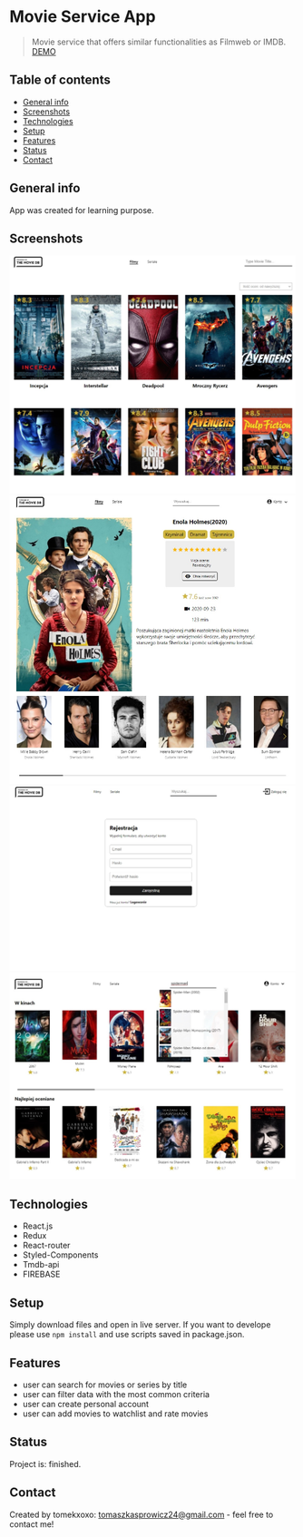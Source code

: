 # Movie Service App
> Movie service that offers similar functionalities as Filmweb or IMDB.
>[DEMO](https://tomekxoxo.github.io/movie-search-app/)

## Table of contents
* [General info](#general-info)
* [Screenshots](#screenshots)
* [Technologies](#technologies)
* [Setup](#setup)
* [Features](#features)
* [Status](#status)
* [Contact](#contact)

## General info
App was created for learning purpose.

## Screenshots
![Example screenshot](./screenshots/movie-search-demo.jpg)
![Example screenshot](./screenshots/movie-search-card.jpg)
![Example screenshot](./screenshots/movie-search-form.jpg)
![Example screenshot](./screenshots/movie-search-search.jpg)
## Technologies
* React.js
* Redux
* React-router
* Styled-Components
* Tmdb-api
* FIREBASE

## Setup
Simply download files and open in live server.
If you want to develope please use `npm install` and use scripts saved in package.json.

## Features
* user can search for movies or series by title
* user can filter data with the most common criteria
* user can create personal account
* user can add movies to watchlist and rate movies 

## Status
Project is: finished.

## Contact
Created by tomekxoxo: <tomaszkasprowicz24@gmail.com> - feel free to contact me!
